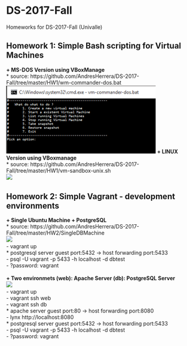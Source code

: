 # DS-2017-Fall
Homeworks for DS-2017-Fall (Univalle)

<h2><b>Homework 1: Simple Bash scripting for Virtual Machines</b></h2>
<b>+ MS-DOS Version using VBoxManage</b>
<br>
* source: https://github.com/AndresHerrera/DS-2017-Fall/tree/master/HW1/wm-commander-dos.bat
<img src="HW1/snap1.png" width="400"/>
<b>+ LINUX Version using VBoxmanage</b><br>
* source: https://github.com/AndresHerrera/DS-2017-Fall/tree/master/HW1/vm-sandbox-unix.sh<br>
<a href="https://asciinema.org/a/CK8jAoCh3obyAugtv5CQSMeWH" target="_blank"><img src="https://asciinema.org/a/CK8jAoCh3obyAugtv5CQSMeWH.png" width="400"/></a>
<br>
<h2><b>Homework 2: Simple Vagrant - development environments</b></h2> 
<b>+ Single Ubuntu Machine + PostgreSQL </b>
<br>
* source: https://github.com/AndresHerrera/DS-2017-Fall/tree/master/HW2/SingleDBMachine
<br>
<a href="https://asciinema.org/a/3fT2Fy5xEwd4LdAEcpZj4rqdM" target="_blank"><img src="https://asciinema.org/a/3fT2Fy5xEwd4LdAEcpZj4rqdM.png" width="400" /></a>
<br> 
- vagrant up <br> 
* postgresql server guest port:5432 -> host forwarding port:5433 <br>
- psql -U vagrant -p 5433 -h localhost -d dbtest <br>
- ?password: vagrant <br>
<br>
<b> + Two environmets (web): Apache Server (db): PostgreSQL Server </b>
<br> 
<a href="https://asciinema.org/a/bHplww56WxWXnRHvYd80aV4sq" target="_blank"><img src="https://asciinema.org/a/bHplww56WxWXnRHvYd80aV4sq.png" width="400"/></a>
<br>
- vagrant up <br>
- vagrant ssh web <br> 
- vagrant ssh db <br>
* apache server guest port:80 -> host forwarding port:8080 <br>
- lynx http://localhost:8080 <br>
* postgresql server guest port:5432 -> host forwarding port:5433 <br>
- psql -U vagrant -p 5433 -h localhost -d dbtest <br>
- ?password: vagrant <br>
<br>

